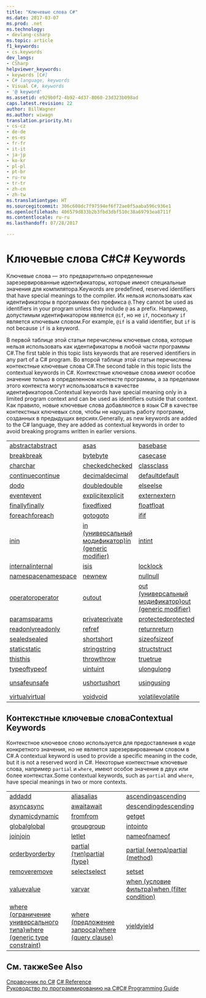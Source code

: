 ```yaml
---
title: "Ключевые слова C#"
ms.date: 2017-03-07
ms.prod: .net
ms.technology:
- devlang-csharp
ms.topic: article
f1_keywords:
- cs.keywords
dev_langs:
- CSharp
helpviewer_keywords:
- keywords [C#]
- C# language, keywords
- Visual C#, keywords
- '@ keyword'
ms.assetid: e929b0f2-4b92-4d37-8060-23d323b098ad
caps.latest.revision: 22
author: BillWagner
ms.author: wiwagn
translation.priority.ht:
- cs-cz
- de-de
- es-es
- fr-fr
- it-it
- ja-jp
- ko-kr
- pl-pl
- pt-br
- ru-ru
- tr-tr
- zh-cn
- zh-tw
ms.translationtype: HT
ms.sourcegitcommit: 306c608dc7f97594ef6f72ae0f5aaba596c936e1
ms.openlocfilehash: 406579d833b2b3fbd3dbf510c38a69793ea8711f
ms.contentlocale: ru-ru
ms.lasthandoff: 07/28/2017

---
```

# <a name="c-keywords"></a><span data-ttu-id="2c624-102">Ключевые слова C#</span><span class="sxs-lookup"><span data-stu-id="2c624-102">C# Keywords</span></span>
<span data-ttu-id="2c624-103">Ключевые слова — это предварительно определенные зарезервированные идентификаторы, которые имеют специальные значения для компилятора.</span><span class="sxs-lookup"><span data-stu-id="2c624-103">Keywords are predefined, reserved identifiers that have special meanings to the compiler.</span></span> <span data-ttu-id="2c624-104">Их нельзя использовать как идентификаторы в программах без префикса `@`.</span><span class="sxs-lookup"><span data-stu-id="2c624-104">They cannot be used as identifiers in your program unless they include `@` as a prefix.</span></span> <span data-ttu-id="2c624-105">Например, допустимым идентификатором является `@if`, но не `if`, поскольку `if` является ключевым словом.</span><span class="sxs-lookup"><span data-stu-id="2c624-105">For example, `@if` is a valid identifier, but `if` is not because `if` is a keyword.</span></span>  
  
 <span data-ttu-id="2c624-106">В первой таблице этой статьи перечислены ключевые слова, которые нельзя использовать как идентификаторы в любой части программы C#.</span><span class="sxs-lookup"><span data-stu-id="2c624-106">The first table in this topic lists keywords that are reserved identifiers in any part of a C# program.</span></span> <span data-ttu-id="2c624-107">Во второй таблице этой статьи перечислены контекстные ключевые слова C#.</span><span class="sxs-lookup"><span data-stu-id="2c624-107">The second table in this topic lists the contextual keywords in C#.</span></span> <span data-ttu-id="2c624-108">Контекстные ключевые слова имеют особое значение только в определенном контексте программы, а за пределами этого контекста могут использоваться в качестве идентификаторов.</span><span class="sxs-lookup"><span data-stu-id="2c624-108">Contextual keywords have special meaning only in a limited program context and can be used as identifiers outside that context.</span></span> <span data-ttu-id="2c624-109">Как правило, новые ключевые слова добавляются в язык C# в качестве контекстных ключевых слов, чтобы не нарушать работу программ, созданных в предыдущих версиях.</span><span class="sxs-lookup"><span data-stu-id="2c624-109">Generally, as new keywords are added to the C# language, they are added as contextual keywords in order to avoid breaking programs written in earlier versions.</span></span>  
  
|||||  
|---|---|---|---|  
|[<span data-ttu-id="2c624-110">abstract</span><span class="sxs-lookup"><span data-stu-id="2c624-110">abstract</span></span>](../../../csharp/language-reference/keywords/abstract.md)|[<span data-ttu-id="2c624-111">as</span><span class="sxs-lookup"><span data-stu-id="2c624-111">as</span></span>](../../../csharp/language-reference/keywords/as.md)|[<span data-ttu-id="2c624-112">base</span><span class="sxs-lookup"><span data-stu-id="2c624-112">base</span></span>](../../../csharp/language-reference/keywords/base.md)|[<span data-ttu-id="2c624-113">bool</span><span class="sxs-lookup"><span data-stu-id="2c624-113">bool</span></span>](../../../csharp/language-reference/keywords/bool.md)|  
|[<span data-ttu-id="2c624-114">break</span><span class="sxs-lookup"><span data-stu-id="2c624-114">break</span></span>](../../../csharp/language-reference/keywords/break.md)|[<span data-ttu-id="2c624-115">byte</span><span class="sxs-lookup"><span data-stu-id="2c624-115">byte</span></span>](../../../csharp/language-reference/keywords/byte.md)|[<span data-ttu-id="2c624-116">case</span><span class="sxs-lookup"><span data-stu-id="2c624-116">case</span></span>](../../../csharp/language-reference/keywords/switch.md)|[<span data-ttu-id="2c624-117">catch</span><span class="sxs-lookup"><span data-stu-id="2c624-117">catch</span></span>](../../../csharp/language-reference/keywords/try-catch.md)|  
|[<span data-ttu-id="2c624-118">char</span><span class="sxs-lookup"><span data-stu-id="2c624-118">char</span></span>](../../../csharp/language-reference/keywords/char.md)|[<span data-ttu-id="2c624-119">checked</span><span class="sxs-lookup"><span data-stu-id="2c624-119">checked</span></span>](../../../csharp/language-reference/keywords/checked.md)|[<span data-ttu-id="2c624-120">class</span><span class="sxs-lookup"><span data-stu-id="2c624-120">class</span></span>](../../../csharp/language-reference/keywords/class.md)|[<span data-ttu-id="2c624-121">const</span><span class="sxs-lookup"><span data-stu-id="2c624-121">const</span></span>](../../../csharp/language-reference/keywords/const.md)|  
|[<span data-ttu-id="2c624-122">continue</span><span class="sxs-lookup"><span data-stu-id="2c624-122">continue</span></span>](../../../csharp/language-reference/keywords/continue.md)|[<span data-ttu-id="2c624-123">decimal</span><span class="sxs-lookup"><span data-stu-id="2c624-123">decimal</span></span>](../../../csharp/language-reference/keywords/decimal.md)|[<span data-ttu-id="2c624-124">default</span><span class="sxs-lookup"><span data-stu-id="2c624-124">default</span></span>](../../../csharp/language-reference/keywords/default.md)|[<span data-ttu-id="2c624-125">delegate</span><span class="sxs-lookup"><span data-stu-id="2c624-125">delegate</span></span>](../../../csharp/language-reference/keywords/delegate.md)|  
|[<span data-ttu-id="2c624-126">do</span><span class="sxs-lookup"><span data-stu-id="2c624-126">do</span></span>](../../../csharp/language-reference/keywords/do.md)|[<span data-ttu-id="2c624-127">double</span><span class="sxs-lookup"><span data-stu-id="2c624-127">double</span></span>](../../../csharp/language-reference/keywords/double.md)|[<span data-ttu-id="2c624-128">else</span><span class="sxs-lookup"><span data-stu-id="2c624-128">else</span></span>](../../../csharp/language-reference/keywords/if-else.md)|[<span data-ttu-id="2c624-129">enum</span><span class="sxs-lookup"><span data-stu-id="2c624-129">enum</span></span>](../../../csharp/language-reference/keywords/enum.md)|  
|[<span data-ttu-id="2c624-130">event</span><span class="sxs-lookup"><span data-stu-id="2c624-130">event</span></span>](../../../csharp/language-reference/keywords/event.md)|[<span data-ttu-id="2c624-131">explicit</span><span class="sxs-lookup"><span data-stu-id="2c624-131">explicit</span></span>](../../../csharp/language-reference/keywords/explicit.md)|[<span data-ttu-id="2c624-132">extern</span><span class="sxs-lookup"><span data-stu-id="2c624-132">extern</span></span>](../../../csharp/language-reference/keywords/extern.md)|[<span data-ttu-id="2c624-133">false</span><span class="sxs-lookup"><span data-stu-id="2c624-133">false</span></span>](../../../csharp/language-reference/keywords/false.md)|  
|[<span data-ttu-id="2c624-134">finally</span><span class="sxs-lookup"><span data-stu-id="2c624-134">finally</span></span>](../../../csharp/language-reference/keywords/try-finally.md)|[<span data-ttu-id="2c624-135">fixed</span><span class="sxs-lookup"><span data-stu-id="2c624-135">fixed</span></span>](../../../csharp/language-reference/keywords/fixed-statement.md)|[<span data-ttu-id="2c624-136">float</span><span class="sxs-lookup"><span data-stu-id="2c624-136">float</span></span>](../../../csharp/language-reference/keywords/float.md)|[<span data-ttu-id="2c624-137">for</span><span class="sxs-lookup"><span data-stu-id="2c624-137">for</span></span>](../../../csharp/language-reference/keywords/for.md)|  
|[<span data-ttu-id="2c624-138">foreach</span><span class="sxs-lookup"><span data-stu-id="2c624-138">foreach</span></span>](../../../csharp/language-reference/keywords/foreach-in.md)|[<span data-ttu-id="2c624-139">goto</span><span class="sxs-lookup"><span data-stu-id="2c624-139">goto</span></span>](../../../csharp/language-reference/keywords/goto.md)|[<span data-ttu-id="2c624-140">if</span><span class="sxs-lookup"><span data-stu-id="2c624-140">if</span></span>](../../../csharp/language-reference/keywords/if-else.md)|[<span data-ttu-id="2c624-141">implicit</span><span class="sxs-lookup"><span data-stu-id="2c624-141">implicit</span></span>](../../../csharp/language-reference/keywords/implicit.md)|  
|[<span data-ttu-id="2c624-142">in</span><span class="sxs-lookup"><span data-stu-id="2c624-142">in</span></span>](../../../csharp/language-reference/keywords/foreach-in.md)|[<span data-ttu-id="2c624-143">in (универсальный модификатор)</span><span class="sxs-lookup"><span data-stu-id="2c624-143">in (generic modifier)</span></span>](../../../csharp/language-reference/keywords/in-generic-modifier.md)|[<span data-ttu-id="2c624-144">int</span><span class="sxs-lookup"><span data-stu-id="2c624-144">int</span></span>](../../../csharp/language-reference/keywords/int.md)|[<span data-ttu-id="2c624-145">interface</span><span class="sxs-lookup"><span data-stu-id="2c624-145">interface</span></span>](../../../csharp/language-reference/keywords/interface.md)|  
|[<span data-ttu-id="2c624-146">internal</span><span class="sxs-lookup"><span data-stu-id="2c624-146">internal</span></span>](../../../csharp/language-reference/keywords/internal.md)|[<span data-ttu-id="2c624-147">is</span><span class="sxs-lookup"><span data-stu-id="2c624-147">is</span></span>](../../../csharp/language-reference/keywords/is.md)|[<span data-ttu-id="2c624-148">lock</span><span class="sxs-lookup"><span data-stu-id="2c624-148">lock</span></span>](../../../csharp/language-reference/keywords/lock-statement.md)|[<span data-ttu-id="2c624-149">long</span><span class="sxs-lookup"><span data-stu-id="2c624-149">long</span></span>](../../../csharp/language-reference/keywords/long.md)|
|[<span data-ttu-id="2c624-150">namespace</span><span class="sxs-lookup"><span data-stu-id="2c624-150">namespace</span></span>](../../../csharp/language-reference/keywords/namespace.md)|[<span data-ttu-id="2c624-151">new</span><span class="sxs-lookup"><span data-stu-id="2c624-151">new</span></span>](../../../csharp/language-reference/keywords/new.md)|[<span data-ttu-id="2c624-152">null</span><span class="sxs-lookup"><span data-stu-id="2c624-152">null</span></span>](../../../csharp/language-reference/keywords/null.md)|[<span data-ttu-id="2c624-153">object</span><span class="sxs-lookup"><span data-stu-id="2c624-153">object</span></span>](../../../csharp/language-reference/keywords/object.md)|
[<span data-ttu-id="2c624-154">operator</span><span class="sxs-lookup"><span data-stu-id="2c624-154">operator</span></span>](../../../csharp/language-reference/keywords/operator.md)|[<span data-ttu-id="2c624-155">out</span><span class="sxs-lookup"><span data-stu-id="2c624-155">out</span></span>](../../../csharp/language-reference/keywords/out.md)|[<span data-ttu-id="2c624-156">out (универсальный модификатор)</span><span class="sxs-lookup"><span data-stu-id="2c624-156">out (generic modifier)</span></span>](../../../csharp/language-reference/keywords/out-generic-modifier.md)|[<span data-ttu-id="2c624-157">override</span><span class="sxs-lookup"><span data-stu-id="2c624-157">override</span></span>](../../../csharp/language-reference/keywords/override.md)|
|[<span data-ttu-id="2c624-158">params</span><span class="sxs-lookup"><span data-stu-id="2c624-158">params</span></span>](../../../csharp/language-reference/keywords/params.md)|[<span data-ttu-id="2c624-159">private</span><span class="sxs-lookup"><span data-stu-id="2c624-159">private</span></span>](../../../csharp/language-reference/keywords/private.md)|[<span data-ttu-id="2c624-160">protected</span><span class="sxs-lookup"><span data-stu-id="2c624-160">protected</span></span>](../../../csharp/language-reference/keywords/protected.md)|[<span data-ttu-id="2c624-161">public</span><span class="sxs-lookup"><span data-stu-id="2c624-161">public</span></span>](../../../csharp/language-reference/keywords/public.md)|
|[<span data-ttu-id="2c624-162">readonly</span><span class="sxs-lookup"><span data-stu-id="2c624-162">readonly</span></span>](../../../csharp/language-reference/keywords/readonly.md)|[<span data-ttu-id="2c624-163">ref</span><span class="sxs-lookup"><span data-stu-id="2c624-163">ref</span></span>](../../../csharp/language-reference/keywords/ref.md)|[<span data-ttu-id="2c624-164">return</span><span class="sxs-lookup"><span data-stu-id="2c624-164">return</span></span>](../../../csharp/language-reference/keywords/return.md)|[<span data-ttu-id="2c624-165">sbyte</span><span class="sxs-lookup"><span data-stu-id="2c624-165">sbyte</span></span>](../../../csharp/language-reference/keywords/sbyte.md)|
|[<span data-ttu-id="2c624-166">sealed</span><span class="sxs-lookup"><span data-stu-id="2c624-166">sealed</span></span>](../../../csharp/language-reference/keywords/sealed.md)|[<span data-ttu-id="2c624-167">short</span><span class="sxs-lookup"><span data-stu-id="2c624-167">short</span></span>](../../../csharp/language-reference/keywords/short.md)|[<span data-ttu-id="2c624-168">sizeof</span><span class="sxs-lookup"><span data-stu-id="2c624-168">sizeof</span></span>](../../../csharp/language-reference/keywords/sizeof.md)|[<span data-ttu-id="2c624-169">stackalloc</span><span class="sxs-lookup"><span data-stu-id="2c624-169">stackalloc</span></span>](../../../csharp/language-reference/keywords/stackalloc.md)|
|[<span data-ttu-id="2c624-170">static</span><span class="sxs-lookup"><span data-stu-id="2c624-170">static</span></span>](../../../csharp/language-reference/keywords/static.md)|[<span data-ttu-id="2c624-171">string</span><span class="sxs-lookup"><span data-stu-id="2c624-171">string</span></span>](../../../csharp/language-reference/keywords/string.md)|[<span data-ttu-id="2c624-172">struct</span><span class="sxs-lookup"><span data-stu-id="2c624-172">struct</span></span>](../../../csharp/language-reference/keywords/struct.md)|[<span data-ttu-id="2c624-173">switch</span><span class="sxs-lookup"><span data-stu-id="2c624-173">switch</span></span>](../../../csharp/language-reference/keywords/switch.md)|
|[<span data-ttu-id="2c624-174">this</span><span class="sxs-lookup"><span data-stu-id="2c624-174">this</span></span>](../../../csharp/language-reference/keywords/this.md)|[<span data-ttu-id="2c624-175">throw</span><span class="sxs-lookup"><span data-stu-id="2c624-175">throw</span></span>](../../../csharp/language-reference/keywords/throw.md)|[<span data-ttu-id="2c624-176">true</span><span class="sxs-lookup"><span data-stu-id="2c624-176">true</span></span>](../../../csharp/language-reference/keywords/true.md)|[<span data-ttu-id="2c624-177">try</span><span class="sxs-lookup"><span data-stu-id="2c624-177">try</span></span>](../../../csharp/language-reference/keywords/try-catch.md)|   
|[<span data-ttu-id="2c624-178">typeof</span><span class="sxs-lookup"><span data-stu-id="2c624-178">typeof</span></span>](../../../csharp/language-reference/keywords/typeof.md)|[<span data-ttu-id="2c624-179">uint</span><span class="sxs-lookup"><span data-stu-id="2c624-179">uint</span></span>](../../../csharp/language-reference/keywords/uint.md)|[<span data-ttu-id="2c624-180">ulong</span><span class="sxs-lookup"><span data-stu-id="2c624-180">ulong</span></span>](../../../csharp/language-reference/keywords/ulong.md)|[<span data-ttu-id="2c624-181">unchecked</span><span class="sxs-lookup"><span data-stu-id="2c624-181">unchecked</span></span>](../../../csharp/language-reference/keywords/unchecked.md)|
|[<span data-ttu-id="2c624-182">unsafe</span><span class="sxs-lookup"><span data-stu-id="2c624-182">unsafe</span></span>](../../../csharp/language-reference/keywords/unsafe.md)|[<span data-ttu-id="2c624-183">ushort</span><span class="sxs-lookup"><span data-stu-id="2c624-183">ushort</span></span>](../../../csharp/language-reference/keywords/ushort.md)|[<span data-ttu-id="2c624-184">using</span><span class="sxs-lookup"><span data-stu-id="2c624-184">using</span></span>](../../../csharp/language-reference/keywords/using.md)|[<span data-ttu-id="2c624-185">using static</span><span class="sxs-lookup"><span data-stu-id="2c624-185">using static</span></span>](using-static.md)|
|[<span data-ttu-id="2c624-186">virtual</span><span class="sxs-lookup"><span data-stu-id="2c624-186">virtual</span></span>](../../../csharp/language-reference/keywords/virtual.md)|[<span data-ttu-id="2c624-187">void</span><span class="sxs-lookup"><span data-stu-id="2c624-187">void</span></span>](../../../csharp/language-reference/keywords/void.md)|[<span data-ttu-id="2c624-188">volatile</span><span class="sxs-lookup"><span data-stu-id="2c624-188">volatile</span></span>](../../../csharp/language-reference/keywords/volatile.md)|[<span data-ttu-id="2c624-189">while</span><span class="sxs-lookup"><span data-stu-id="2c624-189">while</span></span>](../../../csharp/language-reference/keywords/while.md)|

## <a name="contextual-keywords"></a><span data-ttu-id="2c624-190">Контекстные ключевые слова</span><span class="sxs-lookup"><span data-stu-id="2c624-190">Contextual Keywords</span></span>  
 <span data-ttu-id="2c624-191">Контекстное ключевое слово используется для предоставления в коде конкретного значения, но не является зарезервированным словом в C#.</span><span class="sxs-lookup"><span data-stu-id="2c624-191">A contextual keyword is used to provide a specific meaning in the code, but it is not a reserved word in C#.</span></span> <span data-ttu-id="2c624-192">Некоторые контекстные ключевые слова, например `partial` и `where`, имеют особое значение в двух или более контекстах.</span><span class="sxs-lookup"><span data-stu-id="2c624-192">Some contextual keywords, such as `partial` and `where`, have special meanings in two or more contexts.</span></span>  
  
||||  
|---|---|---|  
|[<span data-ttu-id="2c624-193">add</span><span class="sxs-lookup"><span data-stu-id="2c624-193">add</span></span>](../../../csharp/language-reference/keywords/add.md)|[<span data-ttu-id="2c624-194">alias</span><span class="sxs-lookup"><span data-stu-id="2c624-194">alias</span></span>](../../../csharp/language-reference/keywords/extern-alias.md)|[<span data-ttu-id="2c624-195">ascending</span><span class="sxs-lookup"><span data-stu-id="2c624-195">ascending</span></span>](../../../csharp/language-reference/keywords/ascending.md)|  
|[<span data-ttu-id="2c624-196">async</span><span class="sxs-lookup"><span data-stu-id="2c624-196">async</span></span>](../../../csharp/language-reference/keywords/async.md)|[<span data-ttu-id="2c624-197">await</span><span class="sxs-lookup"><span data-stu-id="2c624-197">await</span></span>](../../../csharp/language-reference/keywords/await.md)|[<span data-ttu-id="2c624-198">descending</span><span class="sxs-lookup"><span data-stu-id="2c624-198">descending</span></span>](../../../csharp/language-reference/keywords/descending.md)|  
|[<span data-ttu-id="2c624-199">dynamic</span><span class="sxs-lookup"><span data-stu-id="2c624-199">dynamic</span></span>](../../../csharp/language-reference/keywords/dynamic.md)|[<span data-ttu-id="2c624-200">from</span><span class="sxs-lookup"><span data-stu-id="2c624-200">from</span></span>](../../../csharp/language-reference/keywords/from-clause.md)|[<span data-ttu-id="2c624-201">get</span><span class="sxs-lookup"><span data-stu-id="2c624-201">get</span></span>](../../../csharp/language-reference/keywords/get.md)|  
|[<span data-ttu-id="2c624-202">global</span><span class="sxs-lookup"><span data-stu-id="2c624-202">global</span></span>](../../../csharp/language-reference/keywords/global.md)|[<span data-ttu-id="2c624-203">group</span><span class="sxs-lookup"><span data-stu-id="2c624-203">group</span></span>](../../../csharp/language-reference/keywords/group-clause.md)|[<span data-ttu-id="2c624-204">into</span><span class="sxs-lookup"><span data-stu-id="2c624-204">into</span></span>](../../../csharp/language-reference/keywords/into.md)|  
|[<span data-ttu-id="2c624-205">join</span><span class="sxs-lookup"><span data-stu-id="2c624-205">join</span></span>](../../../csharp/language-reference/keywords/join-clause.md)|[<span data-ttu-id="2c624-206">let</span><span class="sxs-lookup"><span data-stu-id="2c624-206">let</span></span>](../../../csharp/language-reference/keywords/let-clause.md)|[<span data-ttu-id="2c624-207">nameof</span><span class="sxs-lookup"><span data-stu-id="2c624-207">nameof</span></span>](nameof.md)|   
|[<span data-ttu-id="2c624-208">orderby</span><span class="sxs-lookup"><span data-stu-id="2c624-208">orderby</span></span>](../../../csharp/language-reference/keywords/orderby-clause.md)|[<span data-ttu-id="2c624-209">partial (тип)</span><span class="sxs-lookup"><span data-stu-id="2c624-209">partial (type)</span></span>](../../../csharp/language-reference/keywords/partial-type.md)|[<span data-ttu-id="2c624-210">partial (метод)</span><span class="sxs-lookup"><span data-stu-id="2c624-210">partial (method)</span></span>](../../../csharp/language-reference/keywords/partial-method.md)|   
|[<span data-ttu-id="2c624-211">remove</span><span class="sxs-lookup"><span data-stu-id="2c624-211">remove</span></span>](../../../csharp/language-reference/keywords/remove.md)|[<span data-ttu-id="2c624-212">select</span><span class="sxs-lookup"><span data-stu-id="2c624-212">select</span></span>](../../../csharp/language-reference/keywords/select-clause.md)|[<span data-ttu-id="2c624-213">set</span><span class="sxs-lookup"><span data-stu-id="2c624-213">set</span></span>](../../../csharp/language-reference/keywords/set.md)|   
|[<span data-ttu-id="2c624-214">value</span><span class="sxs-lookup"><span data-stu-id="2c624-214">value</span></span>](../../../csharp/language-reference/keywords/value.md)|[<span data-ttu-id="2c624-215">var</span><span class="sxs-lookup"><span data-stu-id="2c624-215">var</span></span>](../../../csharp/language-reference/keywords/var.md)|[<span data-ttu-id="2c624-216">when (условие фильтра)</span><span class="sxs-lookup"><span data-stu-id="2c624-216">when (filter condition)</span></span>](when.md)|   
|[<span data-ttu-id="2c624-217">where (ограничение универсального типа)</span><span class="sxs-lookup"><span data-stu-id="2c624-217">where (generic type constraint)</span></span>](../../../csharp/language-reference/keywords/where-generic-type-constraint.md)|[<span data-ttu-id="2c624-218">where (предложение запроса)</span><span class="sxs-lookup"><span data-stu-id="2c624-218">where (query clause)</span></span>](../../../csharp/language-reference/keywords/where-clause.md)|[<span data-ttu-id="2c624-219">yield</span><span class="sxs-lookup"><span data-stu-id="2c624-219">yield</span></span>](../../../csharp/language-reference/keywords/yield.md)|  
  
## <a name="see-also"></a><span data-ttu-id="2c624-220">См. также</span><span class="sxs-lookup"><span data-stu-id="2c624-220">See Also</span></span>  
 <span data-ttu-id="2c624-221">[Справочник по C#](../../../csharp/language-reference/index.md) </span><span class="sxs-lookup"><span data-stu-id="2c624-221">[C# Reference](../../../csharp/language-reference/index.md) </span></span>  
 [<span data-ttu-id="2c624-222">Руководство по программированию на C#</span><span class="sxs-lookup"><span data-stu-id="2c624-222">C# Programming Guide</span></span>](../../../csharp/programming-guide/index.md)

